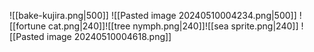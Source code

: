 ![[bake-kujira.png|500]]
![[Pasted image 20240510004234.png|500]]
![[fortune cat.png|240]]![[tree nymph.png|240]]![[sea sprite.png|240]]
![[Pasted image 20240510004618.png]]